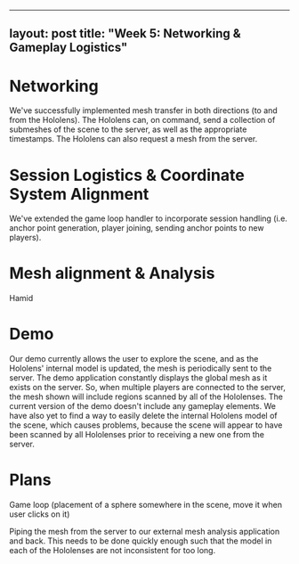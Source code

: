  ---
layout: post
title: "Week 5: Networking & Gameplay Logistics"
---

# Networking
We've successfully implemented mesh transfer in both directions (to and from the Hololens). The Hololens can, on command, send a collection of submeshes of the scene to the server, as well as the appropriate timestamps. The Hololens can also request a mesh from the server.   

# Session Logistics & Coordinate System Alignment
We've extended the game loop handler to incorporate session handling (i.e. anchor point generation, player joining, sending anchor points to new players). 

# Mesh alignment & Analysis
Hamid

# Demo
Our demo currently allows the user to explore the scene, and as the Hololens' internal model is updated, the mesh is periodically sent to the server. The demo application constantly displays the global mesh as it exists on the server. So, when multiple players are connected to the server, the mesh shown will include regions scanned by all of the Hololenses.
The current version of the demo doesn't include any gameplay elements. We have also yet to find a way to easily delete the internal Hololens model of the scene, which causes problems, because the scene will appear to have been scanned by all Hololenses prior to receiving a new one from the server.

# Plans
Game loop (placement of a sphere somewhere in the scene, move it when user clicks on it)
  
  Piping the mesh from the server to our external mesh analysis application and back. This needs to be done quickly enough such that the model in each of the Hololenses are not inconsistent for too long. 
